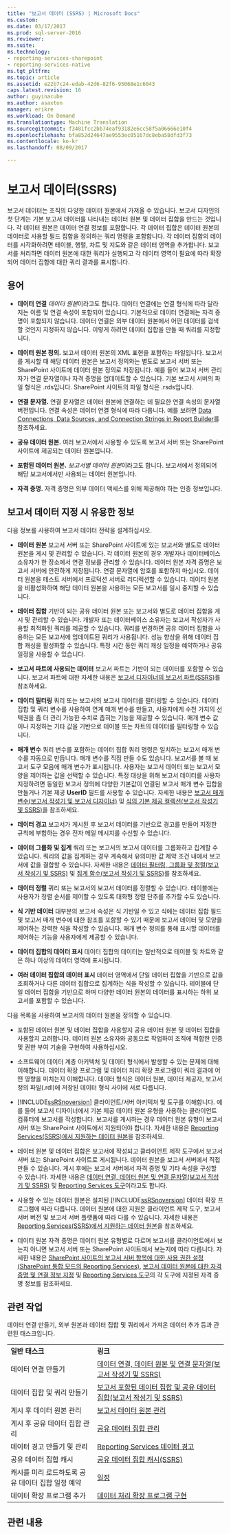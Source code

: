 ```yaml
---
title: "보고서 데이터 (SSRS) | Microsoft Docs"
ms.custom: 
ms.date: 03/17/2017
ms.prod: sql-server-2016
ms.reviewer: 
ms.suite: 
ms.technology:
- reporting-services-sharepoint
- reporting-services-native
ms.tgt_pltfrm: 
ms.topic: article
ms.assetid: e22b7c24-edab-42d6-82f6-95068e1c6043
caps.latest.revision: 16
author: guyinacube
ms.author: asaxton
manager: erikre
ms.workload: On Demand
ms.translationtype: Machine Translation
ms.sourcegitcommit: f3481fcc2bb74eaf93182e6cc58f5a06666e10f4
ms.openlocfilehash: bfa852d24647ae9553ec05167dc8eba58dfd3f73
ms.contentlocale: ko-kr
ms.lasthandoff: 08/09/2017

---
```

# <a name="report-data-ssrs"></a>보고서 데이터(SSRS)
  보고서 데이터는 조직의 다양한 데이터 원본에서 가져올 수 있습니다. 보고서 디자인의 첫 단계는 기본 보고서 데이터를 나타내는 데이터 원본 및 데이터 집합을 만드는 것입니다. 각 데이터 원본은 데이터 연결 정보를 포함합니다. 각 데이터 집합은 데이터 원본의 데이터로 사용할 필드 집합을 정의하는 쿼리 명령을 포함합니다. 각 데이터 집합의 데이터를 시각화하려면 테이블, 행렬, 차트 및 지도와 같은 데이터 영역을 추가합니다. 보고서를 처리하면 데이터 원본에 대한 쿼리가 실행되고 각 데이터 영역이 필요에 따라 확장되어 데이터 집합에 대한 쿼리 결과를 표시합니다.  
  
##  <a name="BkMk_ReportDataTerms"></a> 용어  
  
-   **데이터 연결** *데이터 원본*이라고도 합니다. 데이터 연결에는 연결 형식에 따라 달라지는 이름 및 연결 속성이 포함되어 있습니다. 기본적으로 데이터 연결에는 자격 증명이 포함되지 않습니다. 데이터 연결은 외부 데이터 원본에서 어떤 데이터를 검색할 것인지 지정하지 않습니다. 이렇게 하려면 데이터 집합을 만들 때 쿼리를 지정합니다.  
  
-   **데이터 원본 정의.** 보고서 데이터 원본의 XML 표현을 포함하는 파일입니다. 보고서를 게시할 때 해당 데이터 원본은 보고서 정의와는 별도로 보고서 서버 또는 SharePoint 사이트에 데이터 원본 정의로 저장됩니다. 예를 들어 보고서 서버 관리자가 연결 문자열이나 자격 증명을 업데이트할 수 있습니다. 기본 보고서 서버의 파일 형식은 .rds입니다. SharePoint 사이트의 파일 형식은 .rsds입니다.  
  
-   **연결 문자열.** 연결 문자열은 데이터 원본에 연결하는 데 필요한 연결 속성의 문자열 버전입니다. 연결 속성은 데이터 연결 형식에 따라 다릅니다. 예를 보려면 [Data Connections, Data Sources, and Connection Strings in Report Builder](http://msdn.microsoft.com/library/7e103637-4371-43d7-821c-d269c2cc1b34)를 참조하세요.  
  
-   **공유 데이터 원본.** 여러 보고서에서 사용할 수 있도록 보고서 서버 또는 SharePoint 사이트에 제공되는 데이터 원본입니다.  
  
-   **포함된 데이터 원본.** *보고서별 데이터 원본*이라고도 합니다. 보고서에서 정의되어 해당 보고서에서만 사용되는 데이터 원본입니다.  
  
-   **자격 증명.** 자격 증명은 외부 데이터 액세스를 위해 제공해야 하는 인증 정보입니다.  
  
##  <a name="BkMk_ReportDataTips"></a> 보고서 데이터 지정 시 유용한 정보  
 다음 정보를 사용하여 보고서 데이터 전략을 설계하십시오.  
  
-   **데이터 원본** 보고서 서버 또는 SharePoint 사이트에 있는 보고서와 별도로 데이터 원본을 게시 및 관리할 수 있습니다. 각 데이터 원본의 경우 개발자나 데이터베이스 소유자가 한 장소에서 연결 정보를 관리할 수 있습니다. 데이터 원본 자격 증명은 보고서 서버에 안전하게 저장됩니다. 연결 문자열에 암호를 포함하지 마십시오. 데이터 원본을 테스트 서버에서 프로덕션 서버로 리디렉션할 수 있습니다. 데이터 원본을 비활성화하여 해당 데이터 원본을 사용하는 모든 보고서를 일시 중지할 수 있습니다.  
  
-   **데이터 집합** 기반이 되는 공유 데이터 원본 또는 보고서와 별도로 데이터 집합을 게시 및 관리할 수 있습니다. 개발자 또는 데이터베이스 소유자는 보고서 작성자가 사용할 최적화된 쿼리를 제공할 수 있습니다. 쿼리를 변경하면 공유 데이터 집합을 사용하는 모든 보고서에 업데이트된 쿼리가 사용됩니다. 성능 향상을 위해 데이터 집합 캐싱을 활성화할 수 있습니다. 특정 시간 동안 쿼리 캐싱 일정을 예약하거나 공유 일정을 사용할 수 있습니다.  
  
-   **보고서 파트에 사용되는 데이터** 보고서 파트는 기반이 되는 데이터를 포함할 수 있습니다. 보고서 파트에 대한 자세한 내용은 [보고서 디자이너의 보고서 파트&#40;SSRS&#41;](../../reporting-services/report-design/report-parts-in-report-designer-ssrs.md)를 참조하세요.  
  
-   **데이터 필터링** 쿼리 또는 보고서의 보고서 데이터를 필터링할 수 있습니다. 데이터 집합 및 쿼리 변수를 사용하여 연계 매개 변수를 만들고, 사용자에게 수천 가지의 선택권을 좀 더 관리 가능한 수치로 좁히는 기능을 제공할 수 있습니다. 매개 변수 값이나 지정하는 기타 값을 기반으로 테이블 또는 차트의 데이터를 필터링할 수 있습니다.  
  
-   **매개 변수** 쿼리 변수를 포함하는 데이터 집합 쿼리 명령은 일치하는 보고서 매개 변수를 자동으로 만듭니다. 매개 변수를 직접 만들 수도 있습니다. 보고서를 볼 때 보고서 도구 모음에 매개 변수가 표시됩니다. 사용자는 보고서 데이터 또는 보고서 모양을 제어하는 값을 선택할 수 있습니다. 특정 대상을 위해 보고서 데이터를 사용자 지정하려면 동일한 보고서 정의에 다양한 기본값이 연결된 보고서 매개 변수 집합을 만들거나 기본 제공 **UserID** 필드를 사용할 수 있습니다. 자세한 내용은 [보고서 매개 변수&#40;보고서 작성기 및 보고서 디자이너&#41;](../../reporting-services/report-design/report-parameters-report-builder-and-report-designer.md) 및 [식의 기본 제공 컬렉션&#40;보고서 작성기 및 SSRS&#41;](../../reporting-services/report-design/built-in-collections-in-expressions-report-builder.md)을 참조하세요.  
  
-   **데이터 경고** 보고서가 게시된 후 보고서 데이터를 기반으로 경고를 만들어 지정한 규칙에 부합하는 경우 전자 메일 메시지를 수신할 수 있습니다.  
  
-   **데이터 그룹화 및 집계** 쿼리 또는 보고서의 보고서 데이터를 그룹화하고 집계할 수 있습니다. 쿼리의 값을 집계하는 경우 계속해서 유의미한 값 제약 조건 내에서 보고서에 값을 결합할 수 있습니다.  자세한 내용은 [데이터 필터링, 그룹화 및 정렬&#40;보고서 작성기 및 SSRS&#41;](../../reporting-services/report-design/filter-group-and-sort-data-report-builder-and-ssrs.md) 및 [집계 함수&#40;보고서 작성기 및 SSRS&#41;](../../reporting-services/report-design/report-builder-functions-aggregate-function.md)를 참조하세요.  
  
-   **데이터 정렬** 쿼리 또는 보고서의 보고서 데이터를 정렬할 수 있습니다. 테이블에는 사용자가 정렬 순서를 제어할 수 있도록 대화형 정렬 단추를 추가할 수도 있습니다.  
  
-   **식 기반 데이터** 대부분의 보고서 속성은 식 기반일 수 있고 식에는 데이터 집합 필드 및 보고서 매개 변수에 대한 참조를 포함할 수 있기 때문에 보고서 데이터 및 모양을 제어하는 강력한 식을 작성할 수 있습니다. 매개 변수 정의를 통해 표시할 데이터를 제어하는 기능을 사용자에게 제공할 수 있습니다.  
  
-   **데이터 집합의 데이터 표시** 데이터 집합의 데이터는 일반적으로 테이블 및 차트와 같은 하나 이상의 데이터 영역에 표시됩니다.  
  
-   **여러 데이터 집합의 데이터 표시**  데이터 영역에서 단일 데이터 집합을 기반으로 값을 조회하거나 다른 데이터 집합으로 집계하는 식을 작성할 수 있습니다. 테이블에 단일 데이터 집합을 기반으로 하며 다양한 데이터 원본의 데이터를 표시하는 하위 보고서를 포함할 수 있습니다.  
  
 다음 목록을 사용하여 보고서의 데이터 원본을 정의할 수 있습니다.  
  
-   포함된 데이터 원본 및 데이터 집합을 사용할지 공유 데이터 원본 및 데이터 집합을 사용할지 고려합니다. 데이터 원본 소유자와 공동으로 작업하여 조직에 적합한 인증 및 권한 부여 기술을 구현하여 사용하십시오.  
  
-   소프트웨어 데이터 계층 아키텍처 및 데이터 형식에서 발생할 수 있는 문제에 대해 이해합니다. 데이터 확장 프로그램 및 데이터 처리 확장 프로그램이 쿼리 결과에 어떤 영향을 미치는지 이해합니다. 데이터 형식은 데이터 원본, 데이터 제공자, 보고서 정의 파일(.rdl)에 저장된 데이터 형식 사이에 서로 다릅니다.  
  
-   [!INCLUDE[ssRSnoversion](../../includes/ssrsnoversion-md.md)] 클라이언트/서버 아키텍처 및 도구를 이해합니다. 예를 들어 보고서 디자이너에서 기본 제공 데이터 원본 유형을 사용하는 클라이언트 컴퓨터에 보고서를 작성합니다. 보고서를 게시하는 경우 데이터 원본 유형이 보고서 서버 또는 SharePoint 사이트에서 지원되어야 합니다.  자세한 내용은 [Reporting Services&#40;SSRS&#41;에서 지원하는 데이터 원본](../../reporting-services/report-data/data-sources-supported-by-reporting-services-ssrs.md)을 참조하세요.  
  
-   데이터 원본 및 데이터 집합은 보고서에 작성되고 클라이언트 제작 도구에서 보고서 서버 또는 SharePoint 사이트로 게시됩니다. 데이터 원본을 보고서 서버에서 직접 만들 수 있습니다. 게시 후에는 보고서 서버에서 자격 증명 및 기타 속성을 구성할 수 있습니다. 자세한 내용은 [데이터 연결, 데이터 원본 및 연결 문자열&#40;보고서 작성기 및 SSRS&#41;](../../reporting-services/report-data/data-connections-data-sources-and-connection-strings-report-builder-and-ssrs.md) 및 [Reporting Services 도구](../../reporting-services/tools/reporting-services-tools.md)이라고도 합니다.  
  
-   사용할 수 있는 데이터 원본은 설치된 [!INCLUDE[ssRSnoversion](../../includes/ssrsnoversion-md.md)] 데이터 확장 프로그램에 따라 다릅니다. 데이터 원본에 대한 지원은 클라이언트 제작 도구, 보고서 서버 버전 및 보고서 서버 플랫폼에 따라 다를 수 있습니다. 자세한 내용은 [Reporting Services&#40;SSRS&#41;에서 지원하는 데이터 원본](../../reporting-services/report-data/data-sources-supported-by-reporting-services-ssrs.md)을 참조하세요.  
  
-   데이터 원본 자격 증명은 데이터 원본 유형별로 다르며 보고서를 클라이언트에서 보는지 아니면 보고서 서버 또는 SharePoint 사이트에서 보는지에 따라 다릅니다. 자세한 내용은 [SharePoint 사이트의 보고서 서버 항목에 대한 사용 권한 설정&#40;SharePoint 통합 모드의 Reporting Services&#41;](../../reporting-services/security/set-permissions-for-report-server-items-on-a-sharepoint-site.md), [보고서 데이터 원본에 대한 자격 증명 및 연결 정보 지정](../../reporting-services/report-data/specify-credential-and-connection-information-for-report-data-sources.md) 및 [Reporting Services 도구](../../reporting-services/tools/reporting-services-tools.md)의 각 도구에 지정된 자격 증명 정보를 참조하세요.  
  
## <a name="related-tasks"></a>관련 작업  
 데이터 연결 만들기, 외부 원본과 데이터 집합 및 쿼리에서 가져온 데이터 추가 등과 관련된 태스크입니다.  
  
|||  
|-|-|  
|**일반 태스크**|**링크**|  
|데이터 연결 만들기|[데이터 연결, 데이터 원본 및 연결 문자열&#40;보고서 작성기 및 SSRS&#41;](../../reporting-services/report-data/data-connections-data-sources-and-connection-strings-report-builder-and-ssrs.md)|  
|데이터 집합 및 쿼리 만들기|[보고서 포함된 데이터 집합 및 공유 데이터 집합&#40;보고서 작성기 및 SSRS&#41;](../../reporting-services/report-data/report-embedded-datasets-and-shared-datasets-report-builder-and-ssrs.md)|  
|게시 후 데이터 원본 관리|[보고서 데이터 원본 관리](../../reporting-services/report-data/manage-report-data-sources.md)|  
|게시 후 공유 데이터 집합 관리|[공유 데이터 집합 관리](../../reporting-services/report-data/manage-shared-datasets.md)|  
|데이터 경고 만들기 및 관리|[Reporting Services 데이터 경고](../../reporting-services/reporting-services-data-alerts.md)|  
|공유 데이터 집합 캐시|[공유 데이터 집합 캐시&#40;SSRS&#41;](../../reporting-services/report-server/cache-shared-datasets-ssrs.md)|  
|캐시를 미리 로드하도록 공유 데이터 집합 일정 예약|[일정](../../reporting-services/subscriptions/schedules.md)|  
|데이터 확장 프로그램 추가|[데이터 처리 확장 프로그램 구현](../../reporting-services/extensions/data-processing/implementing-a-data-processing-extension.md)|  
  
## <a name="related-content"></a>관련 내용  
  

